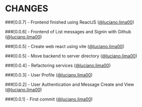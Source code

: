 # CHANGES

###[0.0.7] - Frontend finished using ReactJS ([@luciano.lima00](https://github.com/lucianolima00))

###[0.0.6] - Frontend of List messages and Signin with Github ([@luciano.lima00](https://github.com/lucianolima00))

###[0.0.5] - Create web react using vite ([@luciano.lima00](https://github.com/lucianolima00))

###[0.0.5] - Move backend to server directory ([@luciano.lima00](https://github.com/lucianolima00))

###[0.0.4] - Refactoring services ([@luciano.lima00](https://github.com/lucianolima00))

###[0.0.3] - User Profile ([@luciano.lima00](https://github.com/lucianolima00))

###[0.0.2] - User Authentication and Message Create and View ([@luciano.lima00](https://github.com/lucianolima00))

###[0.0.1] - First commit ([@luciano.lima00](https://github.com/lucianolima00))